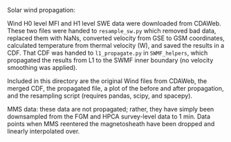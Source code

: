 Solar wind propagation:

Wind H0 level MFI and H1 level SWE data were downloaded from CDAWeb.
These two files were handed to `resample_sw.py` which removed bad
data, replaced them with NaNs, converted velocity from GSE to GSM
coordinates, calculated temperature from thermal velocity (W), and
saved the results in a CDF. That CDF was handed to `l1_propagate.py`
in `SWMF_helpers`, which propagated the results from L1 to the SWMF
inner boundary (no velocity smoothing was applied).

Included in this directory are the original Wind files from CDAWeb,
the merged CDF, the propagated file, a plot of the before and after
propagation, and the resampling script (requires pandas, scipy, and
spacepy). 

MMS data: these data are not propagated; rather, they have simply
been downsampled from the FGM and HPCA survey-level data to 1 min.
Data points when MMS reentered the magnetosheath have been dropped
and linearly interpolated over.
